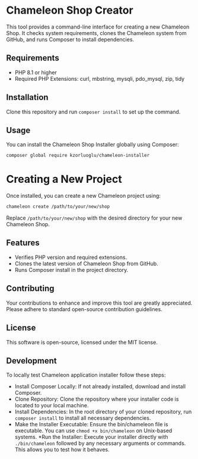 # Chameleon Shop Creator

This tool provides a command-line interface for creating a new Chameleon Shop. It checks system requirements, clones the
Chameleon system from GitHub, and runs Composer to install dependencies.

## Requirements

- PHP 8.1 or higher
- Required PHP Extensions: curl, mbstring, mysqli, pdo_mysql, zip, tidy

## Installation

Clone this repository and run `composer install` to set up the command.

## Usage

You can install the Chameleon Shop Installer globally using Composer:

```bash
composer global require kzorluoglu/chameleon-installer
````

# Creating a New Project

Once installed, you can create a new Chameleon project using:

```bash
chameleon create /path/to/your/new/shop
````

Replace `/path/to/your/new/shop` with the desired directory for your new Chameleon Shop.

## Features

* Verifies PHP version and required extensions.
* Clones the latest version of Chameleon Shop from GitHub.
* Runs Composer install in the project directory.

## Contributing

Your contributions to enhance and improve this tool are greatly appreciated. Please adhere to standard open-source
contribution guidelines.

## License

This software is open-source, licensed under the MIT license.

## Development

To locally test Chameleon application installer follow these steps:

* Install Composer Locally: If not already installed, download and install Composer.
* Clone Repository: Clone the repository where your installer code is located to your local machine.
* Install Dependencies: In the root directory of your cloned repository, run `composer install` to install all necessary
  dependencies.
* Make the Installer Executable: Ensure the bin/chameleon file is executable. You can use `chmod +x bin/chameleon` on
  Unix-based systems.
  *Run the Installer: Execute your installer directly with `./bin/chameleon` followed by any necessary arguments or
  commands. This allows you to test how it behaves.